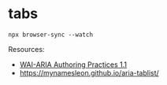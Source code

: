 # tabs

`npx browser-sync --watch`

Resources:
* [WAI-ARIA Authoring Practices 1.1](https://www.w3.org/TR/wai-aria-practices-1.1/#tabpanel)
* https://mynamesleon.github.io/aria-tablist/
